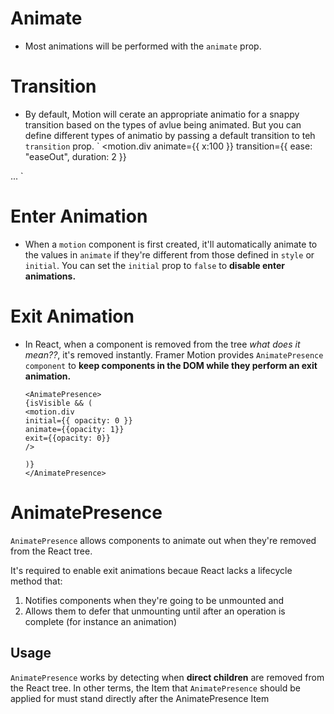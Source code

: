 # Animate
-   Most animations will be performed with the `animate` prop.

# Transition

-   By default, Motion will cerate an appropriate animatio for a snappy transition based on the types of avlue being animated. But you can define different types of animatio by passing a default transition to teh `transition` prop.
    `   <motion.div
    animate={{ x:100 }}
    transition={{ ease: "easeOut", duration: 2 }}
    >
...
  `

# Enter Animation

-   When a `motion` component is first created, it'll automatically animate to the values in `animate` if they're different from those defined in `style` or `initial`. You can set the `initial` prop to `false` to **disable enter animations.**

# Exit Animation

-   In React, when a component is removed from the tree _what does it mean??_, it's removed instantly. Framer Motion provides `AnimatePresence component` to **keep components in the DOM while they perform an exit animation.**

    ```
    <AnimatePresence>
    {isVisible && (
    <motion.div
    initial={{ opacity: 0 }}
    animate={{opacity: 1}}
    exit={{opacity: 0}}
    />

    )}
    </AnimatePresence>

    ```

# AnimatePresence
`AnimatePresence` allows components to animate out when they're removed from the React tree. 

It's required to enable exit animations becaue React lacks a lifecycle method that: 
1. Notifies components when they're going to be unmounted and 
2. Allows them to defer that unmounting until after an operation is complete (for instance an animation)

## Usage 
`AnimatePresence` works by detecting when **direct children** are removed from the React tree. In other terms, the Item that `AnimatePresence` should be applied for must stand directly after the AnimatePresence Item
